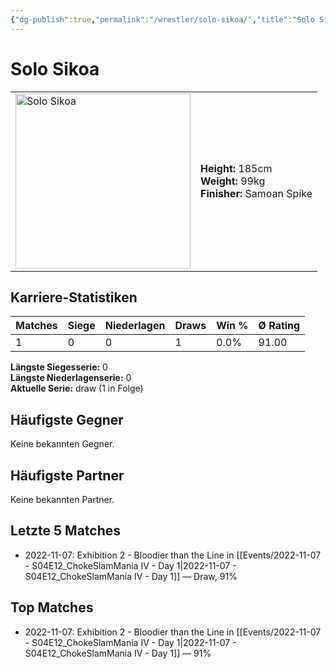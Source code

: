 ```yaml
---
{"dg-publish":true,"permalink":"/wrestler/solo-sikoa/","title":"Solo Sikoa","tags":["wrestler"],"noteIcon":""}
---
```



# Solo Sikoa

<table>
        <tr>
        <td><img src="https://github.com/CptSpaulding1980/choke-slam-wrestling/releases/download/images/Solo_Sikoa.png" width="280" alt="Solo Sikoa"></td>
        <td>
        <b>Height:</b> 185cm<br>
        <b>Weight:</b> 99kg<br>
        <b>Finisher:</b> Samoan Spike<br>
        </td>
        </tr>
        </table>
        

## Karriere-Statistiken

| Matches | Siege | Niederlagen | Draws | Win % | Ø Rating |
|---------|-------|-------------|-------|-------|-----------|
| 1 | 0 | 0 | 1 | 0.0% | 91.00 |

**Längste Siegesserie:** 0<br>**Längste Niederlagenserie:** 0<br>**Aktuelle Serie:** draw (1 in Folge)


## Häufigste Gegner
Keine bekannten Gegner.

## Häufigste Partner
Keine bekannten Partner.

## Letzte 5 Matches
- 2022-11-07: Exhibition 2 - Bloodier than the Line in [[Events/2022-11-07 - S04E12_ChokeSlamMania IV - Day 1\|2022-11-07 - S04E12_ChokeSlamMania IV - Day 1]] — Draw, 91%

## Top Matches
- 2022-11-07: Exhibition 2 - Bloodier than the Line in [[Events/2022-11-07 - S04E12_ChokeSlamMania IV - Day 1\|2022-11-07 - S04E12_ChokeSlamMania IV - Day 1]] — 91%
